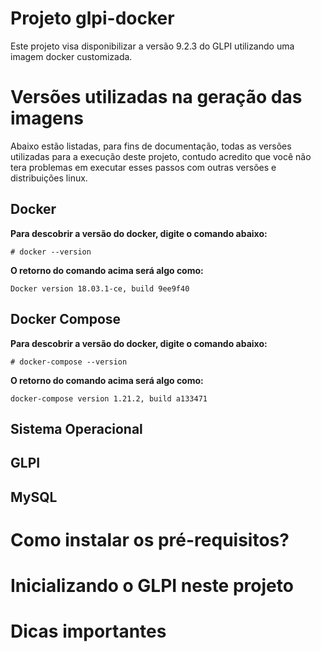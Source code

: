 # Projeto glpi-docker
Este projeto visa disponibilizar a versão 9.2.3 do GLPI utilizando uma imagem docker customizada.

# Versões utilizadas na geração das imagens
Abaixo estão listadas, para fins de documentação, todas as versões utilizadas para a execução deste projeto, contudo acredito que você não tera problemas em executar esses passos com outras versões e distribuições linux.

## Docker
**Para descobrir a versão do docker, digite o comando abaixo:**
```
# docker --version
```
**O retorno do comando acima será algo como:**
```
Docker version 18.03.1-ce, build 9ee9f40
```

## Docker Compose
**Para descobrir a versão do docker, digite o comando abaixo:**
```
# docker-compose --version
```
**O retorno do comando acima será algo como:**
```
docker-compose version 1.21.2, build a133471
```


## Sistema Operacional 


## GLPI


## MySQL


# Como instalar os pré-requisitos? 

# Inicializando o GLPI neste projeto


# Dicas importantes
